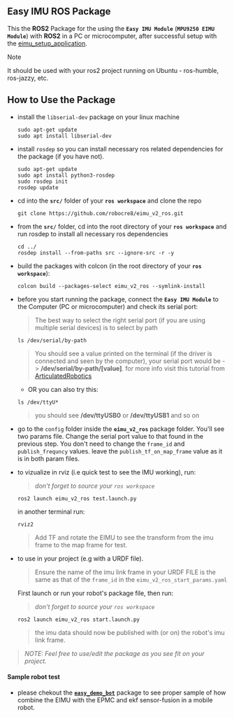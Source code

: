 ## Easy IMU ROS Package
This the **ROS2** Package for the using the **`Easy IMU Module`** (**`MPU9250 EIMU Module`**) with **ROS2** in a PC or microcomputer, after successful setup with the [eimu_setup_application](https://robocre8.gitbook.io/robocre8/eimu-tutorials/how-to-calibrate-and-setup-the-eimu).

> [!NOTE]  
> It should be used with your ros2 project running on Ubuntu - ros-humble, ros-jazzy, etc.

## How to Use the Package


- install the `libserial-dev` package on your linux machine
  ```shell
  sudo apt-get update
  sudo apt install libserial-dev
  ```

- install `rosdep` so you can install necessary ros related dependencies for the package (if you have not).
  ```shell
  sudo apt-get update
  sudo apt install python3-rosdep
  sudo rosdep init
  rosdep update
  ```

- cd into the **`src/`** folder of your **`ros workspace`** and clone the repo
  ```shell
  git clone https://github.com/robocre8/eimu_v2_ros.git
  ```

- from the **`src/`** folder, cd into the root directory of your **`ros workspace`** and run rosdep to install all necessary ros dependencies
  ```shell
  cd ../
  rosdep install --from-paths src --ignore-src -r -y
  ```

- build the packages with colcon (in the root directory of your **`ros workspace`**):
  ```shell
  colcon build --packages-select eimu_v2_ros --symlink-install
  ```
- before you start running the package, connect the **`Easy IMU Module`** to the Computer (PC or microcomputer) and check its serial port:
  > The best way to select the right serial port (if you are using multiple serial devices) is to select by path
  ```shell
  ls /dev/serial/by-path
  ```
  > You should see a value printed on the terminal (if the driver is connected and seen by the computer), your serial port would be -> **/dev/serial/by-path/[value]**. for more info visit this tutorial from [ArticulatedRobotics](https://www.youtube.com/watch?v=eJZXRncGaGM&list=PLunhqkrRNRhYAffV8JDiFOatQXuU-NnxT&index=8)

  - OR you can also try this:
  ```shell
  ls /dev/ttyU*
  ```
  > you should see **/dev/ttyUSB0** or **/dev/ttyUSB1** and so on

- go to the `config` folder inside the **`eimu_v2_ros`** package folder. You'll see two params file. Change the serial port value to that found in the previous step. You don't need to change the `frame_id` and `publish_frequncy` values. leave the `publish_tf_on_map_frame` value as it is in both param files.

- to vizualize in rviz (i.e quick test to see the IMU working), run:
  > *don't forget to source your `ros workspace`*
  ```shell
  ros2 launch eimu_v2_ros test.launch.py
  ``` 
  in another terminal run: 
  ```shell
  rviz2
  ```
  > Add TF and rotate the EIMU to see the transform from the imu frame to the map frame for test.

- to use in your project (e.g with a URDF file).
  > Ensure the name of the imu link frame in your URDF FILE is the same as that of the `frame_id` in the `eimu_v2_ros_start_params.yaml`
  
  First launch or run your robot's package file, then run:
  > *don't forget to source your `ros workspace`*
  ```shell
  ros2 launch eimu_v2_ros start.launch.py
  ```
  > the imu data should now be published with (or on) the robot's imu link frame.

>*NOTE: Feel free to use/edit the package as you see fit on your project.*

  
#### Sample robot test
 - please chekout the [**`easy_demo_bot`**](https://github.com/robocre8/easy_demo_bot) package to see proper sample of how combine the EIMU with the EPMC and ekf sensor-fusion in a mobile robot.

